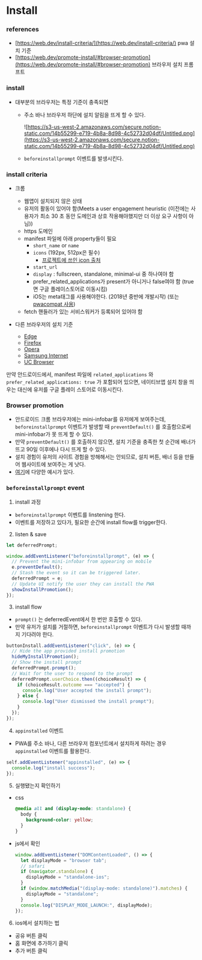 # Install

### references

- [https://web.dev/install-criteria/](https://web.dev/install-criteria/) pwa 설치 기준
- [https://web.dev/promote-install/#browser-promotion](https://web.dev/promote-install/#browser-promotion) 브라우저 설치 프롬프트

### install

- 대부분의 브라우저는 특정 기준이 충족되면

  - 주소 바나 브라우저 하단에 설치 알림을 뜨게 할 수 있다.

    ![https://s3-us-west-2.amazonaws.com/secure.notion-static.com/14b55299-e719-4b8a-8d98-4c52732d04df/Untitled.png](https://s3-us-west-2.amazonaws.com/secure.notion-static.com/14b55299-e719-4b8a-8d98-4c52732d04df/Untitled.png)

  - `beforeinstallprompt` 이벤트를 발생시킨다.

### install criteria

- 크롬

  - 웹앱이 설치되지 않은 상태
  - 유저의 활동이 있어야 함(Meets a user engagement heuristic (이전에는 사용자가 최소 30 초 동안 도메인과 상호 작용해야했지만 더 이상 요구 사항이 아님))
  - https 도메인
  - manifest 파일에 아래 property들이 필요
    - `short_name` or `name`
    - `icons` (192px, 512px은 필수)
      - [프로젝트에 쓰인 icon 출처](https://github.com/withspectrum/spectrum/issues/1106)
    - `start_url`
    - `display` : fullscreen, standalone, minimal-ui 중 하나여야 함
    - prefer_related_applications가 present가 아니거나 false여야 함 (true면 구글 플레이스토어로 이동시킴)
    - iOS는 meta태그를 사용해야한다. (2018년 중반에 개발시작) (또는 [pwacompat 사용](https://github.com/GoogleChromeLabs/pwacompat))
  - fetch 핸들러가 있는 서비스워커가 등록되어 있어야 함

- 다른 브라우저의 설치 기준
  - [Edge](https://docs.microsoft.com/en-us/microsoft-edge/progressive-web-apps#requirements)
  - [Firefox](https://developer.mozilla.org/en-US/Apps/Progressive/Add_to_home_screen#How_do_you_make_an_app_A2HS-ready)
  - [Opera](https://dev.opera.com/articles/installable-web-apps/)
  - [Samsung Internet](https://hub.samsunginter.net/docs/ambient-badging/)
  - [UC Browser](https://plus.ucweb.com/docs/pwa/docs-en/zvrh56)

만약 안드로이드에서, manifest 파일에 `related_applications` 와 `prefer_related_applications: true` 가 포함되어 있으면, 네이티브앱 설치 창을 띄우는 대신에 유저를 구글 플레이 스토어로 이동시킨다.

### Browser promotion

- 안드로이드 크롬 브라우저에는 mini-infobar를 유저에게 보여주는데, `beforeinstallprompt` 이벤트가 발생할 때 `preventDefault()` 를 호출함으로써 mini-infobar가 못 뜨게 할 수 있다.
- 만약 `preventDefault()` 를 호출하지 않으면, 설치 기준을 충족한 첫 순간에 배너가 뜨고 90일 이후에나 다시 뜨게 할 수 있다.
- 설치 경험이 유저의 사이트 경험을 방해해서는 안되므로, 설치 버튼, 배너 등을 만들어 웹사이트에 보여주는 게 낫다.
- [여기](https://web.dev/promote-install/#browser-promotion)에 다양한 예시가 있다.

### `beforeinstallprompt` event

1. install 과정

- `beforeinstallprompt` 이벤트를 linstening 한다.
- 이벤트를 저장하고 있다가, 필요한 순간에 install flow를 trigger한다.

2. listen & save

```jsx
let deferredPrompt;

window.addEventListener("beforeinstallprompt", (e) => {
  // Prevent the mini-infobar from appearing on mobile
  e.preventDefault();
  // Stash the event so it can be triggered later.
  deferredPrompt = e;
  // Update UI notify the user they can install the PWA
  showInstallPromotion();
});
```

3. install flow

- `prompt()` 는 deferredEvent에서 한 번만 호출할 수 있다.
- 만약 유저가 설치를 거절하면, `beforeinstallprompt` 이벤트가 다시 발생할 때까지 기다려야 한다.

```jsx
buttonInstall.addEventListener("click", (e) => {
  // Hide the app provided install promotion
  hideMyInstallPromotion();
  // Show the install prompt
  deferredPrompt.prompt();
  // Wait for the user to respond to the prompt
  deferredPrompt.userChoice.then((choiceResult) => {
    if (choiceResult.outcome === "accepted") {
      console.log("User accepted the install prompt");
    } else {
      console.log("User dismissed the install prompt");
    }
  });
});
```

4. `appinstalled` 이벤트

- PWA를 주소 바나, 다른 브라우저 컴포넌트에서 설치하게 하려는 경우 `appinstalled` 이벤트를 활용한다.

```jsx
self.addEventListener("appinstalled", (e) => {
  console.log("install success");
});
```

5. 실행됐는지 확인하기

- css

  ```css
  @media all and (display-mode: standalone) {
    body {
      background-color: yellow;
    }
  }
  ```

- js에서 확인

  ```jsx
  window.addEventListener("DOMContentLoaded", () => {
    let displayMode = "browser tab";
    // safari
    if (navigator.standalone) {
      displayMode = "standalone-ios";
    }
    if (window.matchMedia("(display-mode: standalone)").matches) {
      displayMode = "standalone";
    }
    console.log("DISPLAY_MODE_LAUNCH:", displayMode);
  });
  ```

6. ios에서 설치하는 법

- 공유 버튼 클릭
- 홈 화면에 추가하기 클릭
- 추가 버튼 클릭
